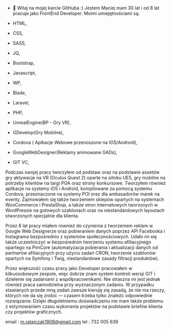 - 👋 Witaj na mojej karcie GitHuba :)
Jestem Maciej mam 30 lat i od 8 lat pracuje jako FrontEnd Developer. 
Moimi umiejętnościami są:

- HTML,
- CSS,
- SASS,
- JQ,
- Bootstrap,
- Javascript,
- WP,
- Blade,
- Laravel,
- PHP,
- UnrealEngine(BP - Gry VR),
- GDevelop(Gry Mobilne),
- Cordova ( Aplkacje Webowe przenoszone na IOS/Android),
- GoogleWebDesigner(Reklamy animowane GADs),
- GIT VC,

Podczas swojej pracy tworzyłem od podstaw oraz na podstawie assetów gry aktywacje na VR (Oculus Quest 2) oparte na silniku UE5, gry mobilne na potrzeby klientów na targi PGA oraz strony konkursowe. Tworzyłem również aplikacje na systemy iOS i Android, kompilowane za pomocą systemu Cordova, przeznaczone na systemy POI oraz dla ambasadorów marek na eventy. Zajmowałem się także tworzeniem sklepów opartych na systemach WooCommerce i PrestaShop, a także stron internetowych tworzonych w WordPressie na gotowych szablonach oraz na niestandardowych layoutach stworzonych specjalnie dla klienta.

Przez 8 lat pracy miałem również do czynienia z tworzeniem reklam w Google Web Designerze oraz pobieraniem danych poprzez API Facebooka i Instagrama bezpośrednio z systemów społecznościowych. Udało mi się także uczestniczyć w bezpośrednim tworzeniu systemu afiliacyjnego opartego na PimCore (automatyzacja pobierania i aktualizacji danych od partnerów afiliacyjnych przy użyciu zadań CRON, tworzenie szablonów opartych na Symfony i Twig, niestandardowe zasady filtracji produktów).

Przez większość czasu pracy jako Developer pracowałem w kilkuosobowym zespole, więc dobrze znam system kontroli wersji GIT i dzielenie się zadaniami z współpracownikami. Nie straszna mi jest jednak również praca samodzielna przy wyznaczonym zadaniu. W przypadku stawianych przede mną zadań zawsze kieruję się zasadą, że nie ma rzeczy, których nie da się zrobić — czasem trzeba tylko znaleźć odpowiednie rozwiązanie. Dzięki długoletniemu doświadczeniu nie mam także problemu z estymowaniem czasu wykonania projektów na podstawie briefów klienta czy projektów graficznych. 



email : m.ratajczak1908@gmail.com
tel : 732 005 639


<!---
raid1908/raid1908 is a ✨ special ✨ repository because its `README.md` (this file) appears on your GitHub profile.
You can click the Preview link to take a look at your changes.
--->
